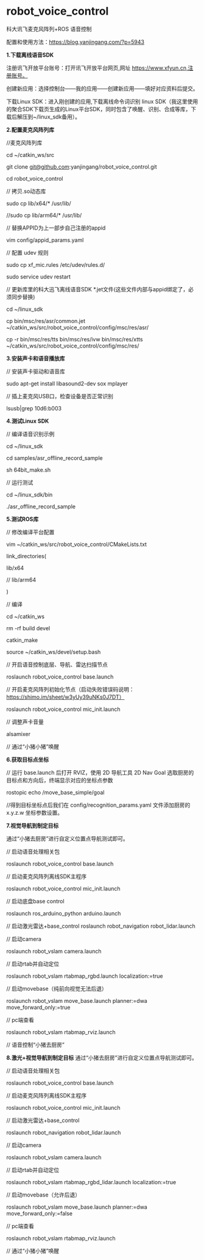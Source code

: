 # robot_voice_control

科大讯飞麦克风阵列+ROS 语音控制

配置和使用方法：https://blog.yanjingang.com/?p=5943


**1.下载离线语音SDK**

注册讯飞开放平台账号：打开讯飞开放平台网页,网址 https://www.xfyun.cn,注册账号。

创建新应用：选择控制台——我的应用——创建新应用——填好对应资料后提交。

下载Linux SDK：进入刚创建的应用,下载离线命令词识别 linux SDK（我这里使用的聚合SDK下载页生成的Linux平台SDK，同时包含了唤醒、识别、合成等库，下载后解压到~/linux_sdk备用）。


**2.配置麦克风阵列库**

//麦克风阵列库

cd ~/catkin_ws/src

git clone git@github.com:yanjingang/robot_voice_control.git

cd robot_voice_control


// 拷贝.so动态库

sudo cp lib/x64/*  /usr/lib/

//sudo cp lib/arm64/* /usr/lib/

// 替换APPID为上一部步自己注册的appid

vim config/appid_params.yaml

// 配置 udev 规则

sudo cp xf_mic.rules /etc/udev/rules.d/

sudo service udev restart

// 更新库里的科大迅飞离线语音SDK *.jet文件(这些文件内部与appid绑定了，必须同步替换)

cd ~/linux_sdk

cp bin/msc/res/asr/common.jet ~/catkin_ws/src/robot_voice_control/config/msc/res/asr/

cp -r bin/msc/res/tts bin/msc/res/ivw bin/msc/res/xtts  ~/catkin_ws/src/robot_voice_control/config/msc/res/


**3.安装声卡和语音播放库**

// 安装声卡驱动和语音库

sudo apt-get install libasound2-dev sox mplayer

// 插上麦克风USB口，检查设备是否正常识别

lsusb|grep 10d6:b003


**4.测试Linux SDK**

// 编译语音识别示例

cd ~/linux_sdk

cd samples/asr_offline_record_sample

sh 64bit_make.sh

// 运行测试

cd ~/linux_sdk/bin

./asr_offline_record_sample


**5.测试ROS库**

// 修改编译平台配置

vim ~/catkin_ws/src/robot_voice_control/CMakeLists.txt

  link_directories(

   lib/x64  

   // lib/arm64   

 )



// 编译

cd ~/catkin_ws

rm -rf build devel

catkin_make

source ~/catkin_ws/devel/setup.bash

// 开启语音控制底层、导航、雷达扫描节点

roslaunch robot_voice_control base.launch

// 开启麦克风阵列初始化节点（启动失败错误码说明：https://shimo.im/sheet/w3yUy39uNKs0J7DT）

roslaunch robot_voice_control mic_init.launch

// 调整声卡音量

alsamixer

// 通过“小猪小猪”唤醒


**6.获取目标点坐标**

// 运行 base.launch 后打开 RVIZ，使用 2D 导航工具 2D Nav Goal 选取厨房的目标点和方向后，终端显示对应的坐标点参数

rostopic echo /move_base_simple/goal

//得到目标坐标点后我们在 config/recognition_params.yaml 文件添加厨房的 x.y.z.w 坐标参数设置。


**7.视觉导航到制定目标**

通过“小猪去厨房”进行自定义位置点导航测试即可。


// 启动语音处理相关包

roslaunch robot_voice_control base.launch

// 启动麦克风阵列离线SDK主程序

roslaunch robot_voice_control mic_init.launch



// 启动底盘base control 

roslaunch ros_arduino_python arduino.launch

// 启动激光雷达+base_control
roslaunch robot_navigation robot_lidar.launch 

// 启动camera 

roslaunch robot_vslam camera.launch 


// 启动rtab并自动定位 

roslaunch robot_vslam rtabmap_rgbd.launch localization:=true

// 启动movebase（纯前向视觉无法后退） 

roslaunch robot_vslam move_base.launch planner:=dwa move_forward_only:=true



// pc端查看

roslaunch robot_vslam rtabmap_rviz.launch

// 语音控制“小猪去厨房”




**8.激光+视觉导航到制定目标**
通过“小猪去厨房”进行自定义位置点导航测试即可。


// 启动语音处理相关包

roslaunch robot_voice_control base.launch

// 启动麦克风阵列离线SDK主程序

roslaunch robot_voice_control mic_init.launch



// 启动激光雷达+base_control

roslaunch robot_navigation robot_lidar.launch 

// 启动camera 

roslaunch robot_vslam camera.launch 

// 启动rtab并自动定位 

roslaunch robot_vslam rtabmap_rgbd_lidar.launch localization:=true 

// 启动movebase（允许后退） 

roslaunch robot_vslam move_base.launch planner:=dwa move_forward_only:=false

// pc端查看

roslaunch robot_vslam rtabmap_rviz.launch

// 通过“小猪小猪”唤醒
